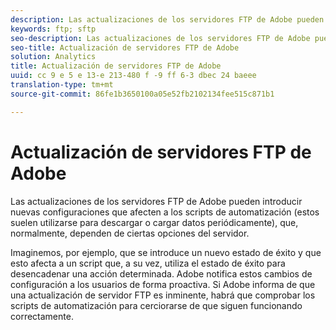 ```yaml
---
description: Las actualizaciones de los servidores FTP de Adobe pueden introducir nuevas configuraciones que afecten a los scripts de automatización (estos suelen utilizarse para descargar o cargar datos periódicamente), que, normalmente, dependen de ciertas opciones del servidor.
keywords: ftp; sftp
seo-description: Las actualizaciones de los servidores FTP de Adobe pueden introducir nuevas configuraciones que afecten a los scripts de automatización (estos suelen utilizarse para descargar o cargar datos periódicamente), que, normalmente, dependen de ciertas opciones del servidor.
seo-title: Actualización de servidores FTP de Adobe
solution: Analytics
title: Actualización de servidores FTP de Adobe
uuid: cc 9 e 5 e 13-e 213-480 f -9 ff 6-3 dbec 24 baeee
translation-type: tm+mt
source-git-commit: 86fe1b3650100a05e52fb2102134fee515c871b1

---
```



# Actualización de servidores FTP de Adobe

Las actualizaciones de los servidores FTP de Adobe pueden introducir nuevas configuraciones que afecten a los scripts de automatización (estos suelen utilizarse para descargar o cargar datos periódicamente), que, normalmente, dependen de ciertas opciones del servidor.

Imaginemos, por ejemplo, que se introduce un nuevo estado de éxito y que esto afecta a un script que, a su vez, utiliza el estado de éxito para desencadenar una acción determinada. Adobe notifica estos cambios de configuración a los usuarios de forma proactiva. Si Adobe informa de que una actualización de servidor FTP es inminente, habrá que comprobar los scripts de automatización para cerciorarse de que siguen funcionando correctamente.
